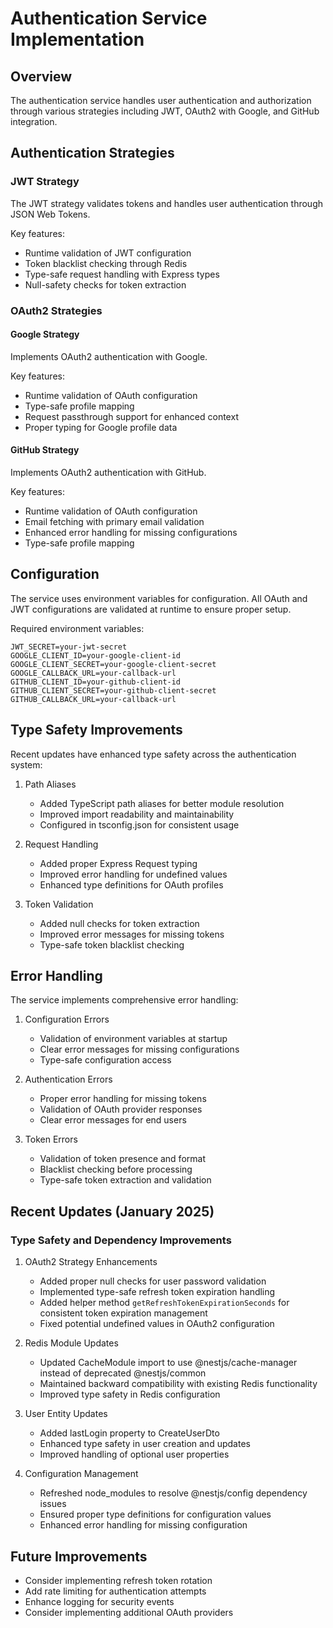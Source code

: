 # Authentication Service Implementation

## Overview
The authentication service handles user authentication and authorization through various strategies including JWT, OAuth2 with Google, and GitHub integration.

## Authentication Strategies

### JWT Strategy
The JWT strategy validates tokens and handles user authentication through JSON Web Tokens.

Key features:
- Runtime validation of JWT configuration
- Token blacklist checking through Redis
- Type-safe request handling with Express types
- Null-safety checks for token extraction

### OAuth2 Strategies

#### Google Strategy
Implements OAuth2 authentication with Google.

Key features:
- Runtime validation of OAuth configuration
- Type-safe profile mapping
- Request passthrough support for enhanced context
- Proper typing for Google profile data

#### GitHub Strategy
Implements OAuth2 authentication with GitHub.

Key features:
- Runtime validation of OAuth configuration
- Email fetching with primary email validation
- Enhanced error handling for missing configurations
- Type-safe profile mapping

## Configuration
The service uses environment variables for configuration. All OAuth and JWT configurations are validated at runtime to ensure proper setup.

Required environment variables:
```
JWT_SECRET=your-jwt-secret
GOOGLE_CLIENT_ID=your-google-client-id
GOOGLE_CLIENT_SECRET=your-google-client-secret
GOOGLE_CALLBACK_URL=your-callback-url
GITHUB_CLIENT_ID=your-github-client-id
GITHUB_CLIENT_SECRET=your-github-client-secret
GITHUB_CALLBACK_URL=your-callback-url
```

## Type Safety Improvements
Recent updates have enhanced type safety across the authentication system:

1. Path Aliases
   - Added TypeScript path aliases for better module resolution
   - Improved import readability and maintainability
   - Configured in tsconfig.json for consistent usage

2. Request Handling
   - Added proper Express Request typing
   - Improved error handling for undefined values
   - Enhanced type definitions for OAuth profiles

3. Token Validation
   - Added null checks for token extraction
   - Improved error messages for missing tokens
   - Type-safe token blacklist checking

## Error Handling
The service implements comprehensive error handling:

1. Configuration Errors
   - Validation of environment variables at startup
   - Clear error messages for missing configurations
   - Type-safe configuration access

2. Authentication Errors
   - Proper error handling for missing tokens
   - Validation of OAuth provider responses
   - Clear error messages for end users

3. Token Errors
   - Validation of token presence and format
   - Blacklist checking before processing
   - Type-safe token extraction and validation

## Recent Updates (January 2025)

### Type Safety and Dependency Improvements
1. OAuth2 Strategy Enhancements
   - Added proper null checks for user password validation
   - Implemented type-safe refresh token expiration handling
   - Added helper method `getRefreshTokenExpirationSeconds` for consistent token expiration management
   - Fixed potential undefined values in OAuth2 configuration

2. Redis Module Updates
   - Updated CacheModule import to use @nestjs/cache-manager instead of deprecated @nestjs/common
   - Maintained backward compatibility with existing Redis functionality
   - Improved type safety in Redis configuration

3. User Entity Updates
   - Added lastLogin property to CreateUserDto
   - Enhanced type safety in user creation and updates
   - Improved handling of optional user properties

4. Configuration Management
   - Refreshed node_modules to resolve @nestjs/config dependency issues
   - Ensured proper type definitions for configuration values
   - Enhanced error handling for missing configuration

## Future Improvements
- Consider implementing refresh token rotation
- Add rate limiting for authentication attempts
- Enhance logging for security events
- Consider implementing additional OAuth providers